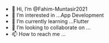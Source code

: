 - 👋 Hi, I’m @Fahim-Muntasir2021
- 👀 I’m interested in ...App Development
- 🌱 I’m currently learning ...Flutter
- 💞️ I’m looking to collaborate on ...
- 📫 How to reach me ...

<!---
Fahim-Muntasir2021/Fahim-Muntasir2021 is a ✨ special ✨ repository because its `README.md` (this file) appears on your GitHub profile.
You can click the Preview link to take a look at your changes.
--->
